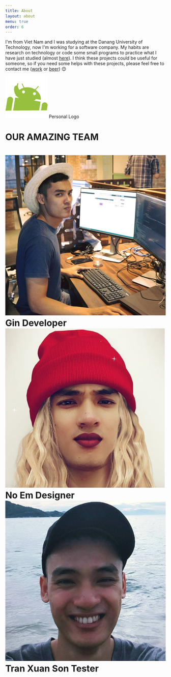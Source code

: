 ```yaml
---
title: About
layout: about
menu: true
order: 6
---
```


I'm from Viet Nam and I was studying at the Danang University of Technology, now I'm working for a software company.
My habits are research on technology or code some small programs to practice what I have just studied
(almost [here](https://github.com/sontx)).
I think these projects could be useful for someone,
so if you need some helps with these projects, please feel free to contact me ([work](mailto:xuanson33bk@gmail.com) or [beer](https://facebook.com/sontx.dev)) 😊

<div class="logo-container">
	<img class="logo-image" src="/assets/icons/icon.png"/>
	<span class="logo-text">Personal Logo</span>
</div>

<h1 class="team-headling">OUR AMAZING TEAM<h1>
<div class="team-container">
	<div class="team-member">
		<img class="team-member-avatar" src="/assets/img/author.jpg"/>
		<span class="team-member-info team-member-name">Gin</span>
		<span class="team-member-info team-member-position">Developer</span>
	</div>
	<div class="team-member">
		<img class="team-member-avatar" src="/assets/img/author1.jpg"/>
		<span class="team-member-info team-member-name">No Em</span>
		<span class="team-member-info team-member-position">Designer</span>
	</div>
	<div class="team-member">
		<img class="team-member-avatar" src="/assets/img/author2.jpg"/>
		<span class="team-member-info team-member-name">Tran Xuan Son</span>
		<span class="team-member-info team-member-position">Tester</span>
	</div>
</div>
